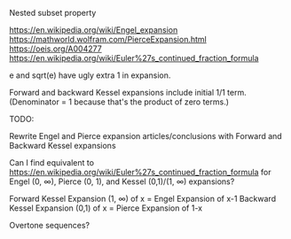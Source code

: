 Nested subset property

https://en.wikipedia.org/wiki/Engel_expansion
https://mathworld.wolfram.com/PierceExpansion.html
https://oeis.org/A004277
https://en.wikipedia.org/wiki/Euler%27s_continued_fraction_formula

e and sqrt(e) have ugly extra 1 in expansion.

Forward and backward Kessel expansions include initial 1/1 term. (Denominator = 1 because that's the product of zero terms.)

TODO:

Rewrite Engel and Pierce expansion articles/conclusions with Forward and Backward Kessel expansions

Can I find equivalent to https://en.wikipedia.org/wiki/Euler%27s_continued_fraction_formula for Engel (0, ∞), Pierce (0, 1), and Kessel (0,1)/(1, ∞) expansions?

Forward Kessel Expansion (1, ∞) of x = Engel Expansion of x-1
Backward Kessel Expansion (0,1) of x = Pierce Expansion of 1-x

Overtone sequences?